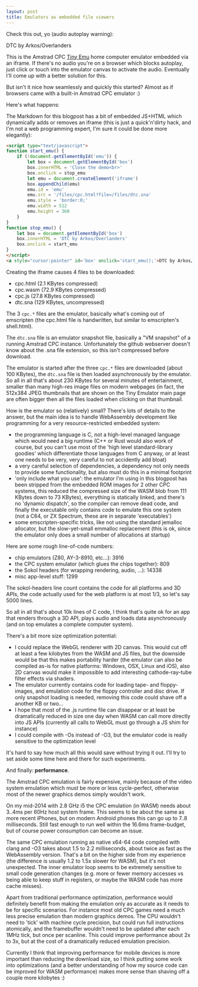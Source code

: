 ```yaml
---
layout: post
title: Emulators as embedded file viewers
---
```


Check this out, yo (audio autoplay warning):

<script type="text/javascript">
function start_emu() {
    if (!document.getElementById('emu')) {
        let box = document.getElementById('box')
        box.innerHTML = 'Close the demo<br>'
        box.onclick = stop_emu
        let emu = document.createElement('iframe')
        box.appendChild(emu)
        emu.id = 'emu'
        emu.src = '/files/cpc.html?file=/files/dtc.sna'
        emu.style = 'border:0;'
        emu.width = 512
        emu.height = 360
    }
}
function stop_emu() {
    let box = document.getElementById('box')
    box.innerHTML = 'DTC by Arkos/Overlanders'
    box.onclick = start_emu
}
</script>
<a style="cursor:pointer" id='box' onclick='start_emu();'>DTC by Arkos/Overlanders</a>

This is the Amstrad CPC [Tiny Emu](https://floooh.github.io/tiny8bit/) home
computer emulator embedded via an iframe. If there's no audio you're on a
browser which blocks autoplay, just click or touch into the emulator canvas
to activate the audio. Eventually I'll come up with a better solution for
this.

But isn't it nice how seamlessly and quickly this started? Almost as if
browsers came with a built-in Amstrad CPC emulator :)

Here's what happens:

The Markdown for this blogpost has a bit of embedded JS+HTML which dynamically
adds or removes an iframe (this is just a quick'n'dirty hack, and I'm not
a web programming expert, I'm sure it could be done more elegantly):

```html
<script type="text/javascript">
function start_emu() {
    if (!document.getElementById('emu')) {
        let box = document.getElementById('box')
        box.innerHTML = 'Close the demo<br>'
        box.onclick = stop_emu
        let emu = document.createElement('iframe')
        box.appendChild(emu)
        emu.id = 'emu'
        emu.src = '/files/cpc.html?file=/files/dtc.sna'
        emu.style = 'border:0;'
        emu.width = 512
        emu.height = 360
    }
}
function stop_emu() {
    let box = document.getElementById('box')
    box.innerHTML = 'DTC by Arkos/Overlanders'
    box.onclick = start_emu
}
</script>
<a style="cursor:pointer" id='box' onclick='start_emu();'>DTC by Arkos/Overlanders</a>
```

Creating the iframe causes 4 files to be downloaded:

- cpc.html (2.1 KBytes compressed)
- cpc.wasm (72.9 KBytes compressed)
- cpc.js (27.8 KBytes compressed)
- dtc.sna (129 KBytes, uncompressed)

The 3 ```cpc.*``` files are the emulator, basically what's
coming out of emscripten (the cpc.html file is handwritten, but similar to
emscripten's shell.html).

The ```dtc.sna``` file is an emulator snapshot file, basically a "VM snapshot"
of a running Amstrad CPC instance. Unfortunately the github webserver doesn't
know about the .sna file extension, so this isn't compressed before download.

The emulator is started after the three ```cpc.*``` files are downloaded
(about 100 KBytes), the ```dtc.sna``` file is then loaded asynchronously by
the emulator. So all in all that's about 230 KBytes for several minutes of
entertainment, smaller than many high-res image files on modern webpages (in fact,
the 512x384 JPEG thumbnails that are shown on the Tiny Emulator main page are
often bigger then all the files loaded when clicking on that thumbnail.

How is the emulator so (relatively) small? There's lots of details to the
answer, but the main idea is to handle WebAssembly development like
programming for a very resource-restricted embedded system:

- the programming language is C, not a high-level managed language which
would need a big runtime (C++ or Rust would also work of course, but you
can't use most of the 'high level standard-library goodies' which
differentiate those languages from C anyway, or at least one needs to be
very, very careful to not accidently add bloat)
- a very careful selection of dependencies, a dependency not only needs to 
provide some functionality, but also must do this in a minimal footprint
- 'only include what you use': the emulator I'm using in this blogpost has 
been stripped from the embedded ROM images for 2 other CPC systems, this
reduced the compressed size of the WASM blob from 111 KBytes down to 73 KBytes),
everything is statically linked, and there's no 'dynamic dispatch', so the
compiler can remove dead code, and finally the executable only contains code
to emulate this one system (not a C64, or ZX Spectrum, these are in
separate 'executables')
- some emscripten-specific tricks, like not using the standard jemalloc
allocator, but the slow-yet-small emmalloc replacement (this is ok, since
the emulator only does a small number of allocations at startup)

Here are some rough line-of-code numbers:

- chip emulators (Z80, AY-3-8910, etc...): 3916
- the CPC system emulator (which glues the chips together): 809
- the Sokol headers (for wrapping rendering, audio, ...): 14338
- misc app-level stuff: 1299

The sokol-headers line count contains the code for all platforms and 3D APIs,
the code actually used for the web platform is at most 1/3, so let's say 5000 lines.

So all in all that's about 10k lines of C code, I think that's quite ok
for an app that renders through a 3D API, plays audio and loads data asynchronously
(and on top emulates a complete computer system).

There's a bit more size optimization potential:

- I could replace the WebGL renderer with 2D canvas. This would cut off at least
a few kilobytes from the WASM and JS files, but the downside would be that this
makes portability harder (the emulator can also be compiled as-is for native platforms:
Windows, OSX, Linux and iOS), also 2D canvas would make it impossible to add 
interesting cathode-ray-tube filter effects via shaders.
- The emulator currently contains code for loading tape- and floppy-images,
and emulation code for the floppy controller and disc drive. If only snapshot loading is needed,
removing this code could shave off a another KB or two...
- I hope that most of the .js runtime file can disappear or at least be dramatically
reduced in size one day when WASM can call more directly into JS APIs (currently
all calls to WebGL must go through a JS shim for instance)
- I could compile with -Os instead of -O3, but the emulator code is really
sensitive to the optimization level

It's hard to say how much all this would save without trying it out. I'll try
to set aside some time here and there for such experiments.

And finally: **performance**. 

The Amstrad CPC emulation is fairly expensive, mainly
because of the video system emulation which must be more or less cycle-perfect,
otherwise most of the newer graphics demos simply wouldn't work.

On my mid-2014 with 2.8 GHz i5 the CPC emulation (in WASM) needs about 3..4ms per 60Hz
host system frame.
This seems to be about the same as more recent iPhones, but on modern Android
phones this can go up to 7..8 milliseconds. Still fast enough to run well within
the 16.6ms frame-budget, but of course power consumption can become an issue.

The same CPC emulation running as native x64-64 code compiled with clang and -O3
takes about 1.5 to 2.2 milliseconds, about twice as fast as the WebAssembly
version. That's a bit on the higher side from my experience (the difference
is usually 1.2 to 1.5x slower for WASM), but it's not unexpected. The inner 
emulator loop seems to be extremely sensitive to small code generation changes
(e.g. more or fewer memory accesses vs being able to keep stuff in registers,
or maybe the WASM code has more cache misses).

Apart from traditional performance optimization, performance would definitely
benefit from making the emulation only as accurate as it needs to be for
specific scenarios. For instance most old CPC games need a much less precise
emulation than modern graphics demos. The CPU wouldn't need to 'tick' with
machine cycle precision, but could run full instructions atomically, and the
framebuffer wouldn't need to be updated after each 1MHz tick, but once per
scanline. This could improve performance about 2x to 3x, but at the cost of a
dramatically reduced emulation precision.

Currently I think that improving performance for mobile devices is more important
than reducing the download size, so I think putting some work into optimizations
(and a better understanding of how my source code can be improved for WASM performance)
makes more sense than shaving off a couple more kilobytes :)
